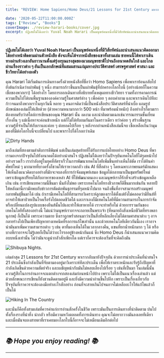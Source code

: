 ```yaml
---
title: "REVIEW: Home Sapiens/Homo Deus/21 Lessons for 21st Century มหากาพย์การเดินทางของมนุษย์"

date: '2020-05-22T11:00:00.000Z'
tags: ["Review", "Books"]
coverImage: ./review-harari-books/cover.jpg
excerpt: ปฏิเสธไม่ได้เลยว่า Yuval Noah Harari เป็นมนุษย์คนหนึ่งที่มีวิสัยทัศน์และนำเสนอแนวคิดออกมาได้อย่างหน้าติดตามผ่านตัวหนังสือ ดังจะเห็นได้จากหนังสือของเขาทั้งสามเล่ม ชายคนนี้ได้พาเราเดินทางผ่านห้วงเลาอันยาวนานตั้งแต่รุ่งอรุณแรงสุดของมวลมนุษยชาติไปจนถึงอนาคตอันใกล้ และไกลผ่านเรื่องราวต่าง ๆ อันเป็นเอกลักษณ์ที่ผสมผสานแง่มุมทางประวัติศาสตร์ เศรษฐศาสตร์ ศาสนา และชีววิทยาได้อย่างลงตัว

---
```


**ปฏิเสธไม่ได้เลยว่า Yuval Noah Harari เป็นมนุษย์คนหนึ่งที่มีวิสัยทัศน์และนำเสนอแนวคิดออกมาได้อย่างหน้าติดตามผ่านตัวหนังสือ ดังจะเห็นได้จากหนังสือของเขาทั้งสามเล่ม ชายคนนี้ได้พาเราเดินทางผ่านห้วงเลาอันยาวนานตั้งแต่รุ่งอรุณแรงสุดของมวลมนุษยชาติไปจนถึงอนาคตอันใกล้ และไกลผ่านเรื่องราวต่าง ๆ อันเป็นเอกลักษณ์ที่ผสมผสานแง่มุมทางประวัติศาสตร์ เศรษฐศาสตร์ ศาสนา และชีววิทยาได้อย่างลงตัว**

คุณ Harari ได้เริ่มต้นการเดินทางครั้งด้วยหนังสือที่ชื่อว่า Homo Sapiens เพื่อพาเราย้อนกลับไปยังต้นกำเนิดว่าเผ่าพันธุ์ ๆ หนึ่ง สามารถก้าวขึ้นมาเป็นเผ่าพันธุ์ที่ปกครองโลกใบนี้ (อย่างน้อยก็ในความเชื่อของพวกเรา) ได้อย่างไร โดยการออกเดินทางที่อธิบายทั้งเหตุผลทางชีววิทยา รวมทั้งการคาดการณ์ความเป็นไปได้บนพื้นฐานขององค์ความรู้ในศาสตร์ต่าง ๆ เพื่อค่อย ๆ ตอบคำถาม และพาเราเดินไปทีละก้าวจนมาถึงพวกเราในทุกวันนี้ หลาย ๆ คนอาจคิดว่านี่เป็นหนังสือประวัติศาสตร์ที่น่าเบื่อ แถมรูปลักษณ์ของเล่มก็ให้เสียด้วย (ด้วยความหนามากกว่า 500 หน้า ที่มาพร้อมน้ำหนัก) ถึงอย่างไรก็ตามเราต้องยอมรับว่าสไตล์การเขียนของคุณ Harari นั้น งดงาม และน่าติดตามเฉกเช่นวรรณกรรมชั้นเยี่ยมเรื่องอื่น ๆ แม้เนื้อหาจะค่อนข้างหนัก แต่ก็ไม่ได้ทับถมกันมาในคราวเดียว ทว่าค่อย ๆ สร้างพื้นฐานความรู้ที่จำเป็นให้กับเราและค่อย ๆ ต่อยอดไปเรื่อย ๆ หลังจากอ่านหนังสือเล่มนี้จบ เชื่อเหลือเกินว่ามุมมองที่มีต่อโลกใบนี้จะเปลี่ยนไป และพาเราไปได้ไกลกว่าเดิม

![Dirty Hands](https://images.unsplash.com/photo-1531746790731-6c087fecd65a?ixlib=rb-1.2.1&amp;q=80&amp;fm=jpg&amp;crop=entropy&amp;cs=tinysrgb&amp;w=2000&amp;fit=max&amp;ixid=eyJhcHBfaWQiOjExNzczfQ)

มาถึงเล่มที่สองตามลำดับการตีพิมพ์ แต่เป็นเล่มสุดท้ายที่ได้รับการแปลไทยอย่าง Homo Deus ที่พาเรามองจากปัจจุบันไปยังอนาคตได้อย่างน่าสนใจ ปฏิเสธไม่ได้เลยว่าในปัจจุบันเทคโนโลยีได้รุดหน้าไปอย่างรวดเร็ว เรากำลังอยู่ในยุคที่อัตราเร็วในการพัฒนาเทคโนโลยีเพิ่มขึ้นอย่างเห็นได้ชัด เราได้ยินคำศัพท์ใหม่ ๆ มากมายที่บางครั้งก็ชวนให้เราหวาดกลัว เช่น AI ที่สื่อต่าง ๆ โดยเฉพาะภาพยนตร์มักแสดงให้เห็นถึงแนวคิดบางอย่างที่มักจะจบลงที่การกำจัดมนุษย์เสมอ ข้อมูลได้กลายมาเป็นขุมทรัพย์ใหม่ เพราะข้อมูลเปรียบได้กับอาหารของเหล่า AI ที่ใช้พัฒนาตนเอง และมนุษย์เราก็รักที่จะสร้างข้อมูลเหลือเกิน เช่น การเขียนบทความนี้ขึ้นมา นั่นยังไม่พอ เพราะเทคโนโลยีทางชีวภาพก็ดีขึ้นมากเช่นกัน หลายปีให้หลังมานี้เรามักพบกับข่าวการตัดต่อพันธุกรรมที่รุดหน้าไปมาก จนถึงขั้นที่อาจสามารถสร้างมนุษย์กลายพันธุ์ขึ้นมาได้ เช่น ถ้าเรามีเทคโนโลยีที่สามารถวิเคราะห์ลูกของเราได้ตั้งแต่ยังไม่คลอดว่ามียีนส์ที่อาจทำให้เขาป่วยเป็นโรคเรื้อรังไปตลอดชีวิตได้ และเราเองก็มีเทคโนโลยีที่มีความสามารถในการกำจัดหรือเปลี่ยนแปลงรูปแบบของยีนส์นั้นไปและทำให้เขาหายได้ เราจะทำหรือไม่ ด้วยการรวมกันของเทคโนโลยีทั้งสองอย่างนี้ ไม่แน่ว่ามนุษย์เราอาจจะกลายเป็นพระเจ้า (ที่หมายถึงสิ่งเหนือชีวิตที่ทรงพลานุภาพ) ก็เป็นได้ เพราะความตาย ซึ่งเราถูกพร่ำสอนมาว่าเป็นสิ่งที่หลีกเลี่ยงไม่ได้ตามศาสนาต่าง ๆ อาจกลายร่างไปเป็นเพียงปัญหาทางเทคนิคที่รอการแก้ไขเท่านั้น และด้วยเทคโนโลยีเดียวกันนี้เอง เราอาจนำมันมาเพิ่มความสามารถต่าง ๆ เช่น ตาที่มองเห็นได้ในเวลากลางคืน, แขนที่ยกน้ำหนักมาก ๆ ได้ หรือบางที่เราอาจจะไม่รู้เลยก็เป็นได้ว่าอะไรรออยู่ข้างหน้ากันแน่ ซึ่ง Homo Deus ก็นำเสนอแนวความคิดอบบหนึ่งเท่านั้น ไม่ว่ามันจะดูน่ากลัวสักเพียงใด แต่เราก็ควรจะต้องเริ่มที่จะคิดถึงมัน

![Shibuya Nights.](https://images.unsplash.com/photo-1494587416117-f102a2ac0a8d?ixlib=rb-1.2.1&amp;q=80&amp;fm=jpg&amp;crop=entropy&amp;cs=tinysrgb&amp;w=2000&amp;fit=max&amp;ixid=eyJhcHBfaWQiOjExNzczfQ)

เล่มล่าสุด 21 Lessons for 21st Century พาเรากลับมายังปัจจุบัน ด้วยการนำประเด็นที่น่าสนใจ 21 ประเด็นซึ่งกำลังเป็นที่จับตามองอยู่มาวิเคราะห์ทีละประเด็น เพื่อให้เราตระหนักและรับรู้ถึงปัญหาที่กำลังเกิดขึ้นด้วยความสัตย์จริง และเผชิญหน้ากับมันไม่หลบเลี่ยงไปเรื่อย ๆ เช่นที่เป็นมา ในเล่มนี้นั้นความรู้สึกในการอ่านอาจจะแตกต่างจากสองเล่มก่อนหน้าไปบ้าง เพราะไม่ได้เป็นแนวเรื่องเล่าแล้ว แต่ด้วยลักษณะการเขียนก็ยังชวนติดตามอยู่ดี และยิ่งมีความน่าอ่านขึ้นไปอีก เพราะเป็นเรื่องเกี่ยวกับปัจจุบันที่เราควรจะต้องลงมือทำอะไรสักอย่าง ก่อนที่จะสายเกินไปจนอาจไม่เหลืออะไรให้แก้ไขแล้วก็เป็นได้

![Hiking In The Country](https://images.unsplash.com/photo-1420641637488-df930ea6ec80?ixlib=rb-1.2.1&amp;q=80&amp;fm=jpg&amp;crop=entropy&amp;cs=tinysrgb&amp;w=2000&amp;fit=max&amp;ixid=eyJhcHBfaWQiOjExNzczfQ)

และนั่นก็คือทั้งสามเล่มที่ควรค่าแก่การอ่านสักครั้งในชีวิต เพราะมันเป็นการเดินทางที่น่าติดตาม ปนไปทั้งเรื่องรางที่น่าทึ่ง น่ากลัว หรือมีความหวังตลอดทั้งการเดินทาง คุณจะไม่อยากวางมันลงเลยทีเดียว และเมื่อมันจบลงสายตาที่เราเคยมองโลกใบนี้ก็อาจจะไม่เหมือนเดิมอีกต่อไป

---

## *📚 Hope you enjoy reading! 📚*

---
